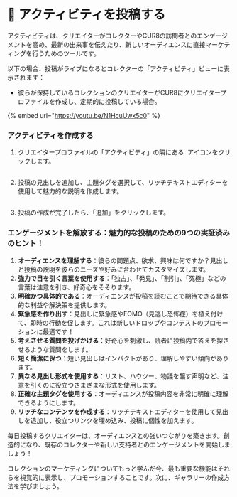 # 📢 アクティビティを投稿する

アクティビティは、クリエイターがコレクターやCUR8の訪問者とのエンゲージメントを高め、最新の出来事を伝えたり、新しいオーディエンスに直接マーケティングを行うためのツールです。

以下の場合、投稿がライブになるとコレクターの「アクティビティ」ビューに表示されます：

* 彼らが保持しているコレクションのクリエイターがCUR8にクリエイタープロファイルを作成し、定期的に投稿している場合。

{% embed url="https://youtu.be/N1HcuUwx5c0" %}

### アクティビティを作成する



1. クリエイタープロファイルの「アクティビティ」の隣にある <img src="../.gitbook/assets/Screenshot 2024-07-09 at 14.25.39.png" alt="" data-size="line"> アイコンをクリックします。

<figure><img src="../.gitbook/assets/Screenshot 2024-09-20 at 15.56.18.png" alt=""><figcaption></figcaption></figure>

2. 投稿の見出しを追加し、主題タグを選択して、リッチテキストエディターを使用して魅力的な説明を作成します。

<figure><img src="../.gitbook/assets/Screenshot 2024-07-09 at 15.13.27.png" alt=""><figcaption></figcaption></figure>

3. 投稿の作成が完了したら、「追加」をクリックします。

### エンゲージメントを解放する：魅力的な投稿のための9つの実証済みのヒント！ <a href="#unlocking-engagement-10-proven-tips-for-captivating-posts" id="unlocking-engagement-10-proven-tips-for-captivating-posts"></a>

1. **オーディエンスを理解する**：彼らの問題点、欲求、興味は何ですか？見出しと投稿の説明を彼らのニーズや好みに合わせてカスタマイズします。
2. **強力で目を引く言葉を使用する**：「独占」、「発見」、「割引」、「究極」などの言葉は注意を引き、好奇心をそそります。
3. **明確かつ具体的である**：オーディエンスが投稿を読むことで期待できる具体的な利益や解決策を提供します。
4. **緊急感を作り出す**：見出しに緊急感やFOMO（見逃し恐怖症）を植え付けて、即時の行動を促します。これは新しいドロップやコンテストのプロモーションに最適です！
5. **考えさせる質問を投げかける**：好奇心を刺激し、読者に投稿内で答えを探させるような質問をします。
6. **短く簡潔に保つ**：短い見出しはインパクトがあり、理解しやすい傾向があります。
7. **異なる見出し形式を使用する**：リスト、ハウツー、物議を醸す声明など、注意を引くのに役立つさまざまな形式を使用します。
8. **正確な主題タグを使用する**：オーディエンスが投稿内容を非常に明確に理解できるようにします。
9. **リッチなコンテンツを作成する**：リッチテキストエディターを使用して見出しを追加し、役立つリンクを埋め込み、投稿に個性を加えます。

毎日投稿するクリエイターは、オーディエンスとの強いつながりを築きます。創造的になり、既存のコレクターや新しい支持者とのエンゲージメントを開始しましょう！

コレクションのマーケティングについてもっと学んだ今、最も重要な機能はそれらを視覚的に表示し、プロモーションすることです。次に、ギャラリーの作成方法を学びましょう。